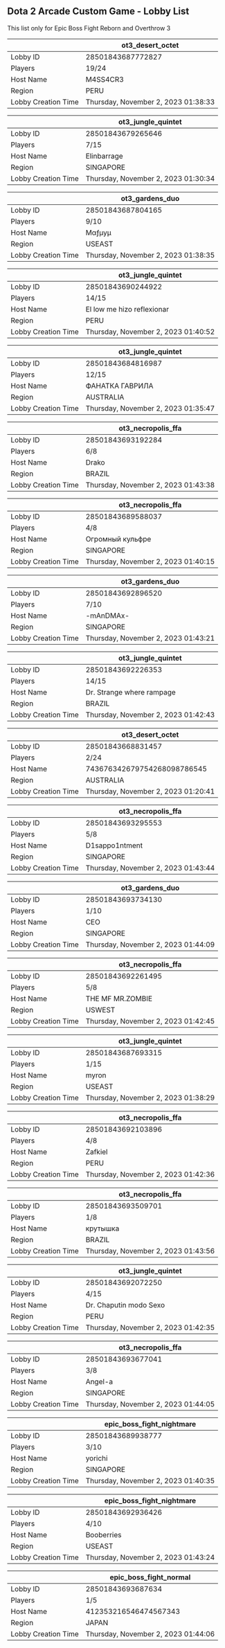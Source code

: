 ## Dota 2 Arcade Custom Game - Lobby List

This list only for Epic Boss Fight Reborn and Overthrow 3

|  | ot3_desert_octet |
| ------ | ------ |
| Lobby ID | 28501843687772827 |
| Players | 19/24 |
| Host Name | M4SS4CR3 |
| Region | PERU |
| Lobby Creation Time | Thursday, November 2, 2023 01:38:33 |


|  | ot3_jungle_quintet |
| ------ | ------ |
| Lobby ID | 28501843679265646 |
| Players | 7/15 |
| Host Name | Elinbarrage |
| Region | SINGAPORE |
| Lobby Creation Time | Thursday, November 2, 2023 01:30:34 |


|  | ot3_gardens_duo |
| ------ | ------ |
| Lobby ID | 28501843687804165 |
| Players | 9/10 |
| Host Name | Mαƒµyµ |
| Region | USEAST |
| Lobby Creation Time | Thursday, November 2, 2023 01:38:35 |


|  | ot3_jungle_quintet |
| ------ | ------ |
| Lobby ID | 28501843690244922 |
| Players | 14/15 |
| Host Name | El low me hizo reflexionar |
| Region | PERU |
| Lobby Creation Time | Thursday, November 2, 2023 01:40:52 |


|  | ot3_jungle_quintet |
| ------ | ------ |
| Lobby ID | 28501843684816987 |
| Players | 12/15 |
| Host Name | ФАНАТКА ГАВРИЛА |
| Region | AUSTRALIA |
| Lobby Creation Time | Thursday, November 2, 2023 01:35:47 |


|  | ot3_necropolis_ffa |
| ------ | ------ |
| Lobby ID | 28501843693192284 |
| Players | 6/8 |
| Host Name | Drako |
| Region | BRAZIL |
| Lobby Creation Time | Thursday, November 2, 2023 01:43:38 |


|  | ot3_necropolis_ffa |
| ------ | ------ |
| Lobby ID | 28501843689588037 |
| Players | 4/8 |
| Host Name | Огромный кульфре |
| Region | SINGAPORE |
| Lobby Creation Time | Thursday, November 2, 2023 01:40:15 |


|  | ot3_gardens_duo |
| ------ | ------ |
| Lobby ID | 28501843692896520 |
| Players | 7/10 |
| Host Name | -mAnDMAx- |
| Region | SINGAPORE |
| Lobby Creation Time | Thursday, November 2, 2023 01:43:21 |


|  | ot3_jungle_quintet |
| ------ | ------ |
| Lobby ID | 28501843692226353 |
| Players | 14/15 |
| Host Name | Dr. Strange where rampage |
| Region | BRAZIL |
| Lobby Creation Time | Thursday, November 2, 2023 01:42:43 |


|  | ot3_desert_octet |
| ------ | ------ |
| Lobby ID | 28501843668831457 |
| Players | 2/24 |
| Host Name | 743676342679754268098786545 |
| Region | AUSTRALIA |
| Lobby Creation Time | Thursday, November 2, 2023 01:20:41 |


|  | ot3_necropolis_ffa |
| ------ | ------ |
| Lobby ID | 28501843693295553 |
| Players | 5/8 |
| Host Name | D1sappo1ntment |
| Region | SINGAPORE |
| Lobby Creation Time | Thursday, November 2, 2023 01:43:44 |


|  | ot3_gardens_duo |
| ------ | ------ |
| Lobby ID | 28501843693734130 |
| Players | 1/10 |
| Host Name | CEO |
| Region | SINGAPORE |
| Lobby Creation Time | Thursday, November 2, 2023 01:44:09 |


|  | ot3_necropolis_ffa |
| ------ | ------ |
| Lobby ID | 28501843692261495 |
| Players | 5/8 |
| Host Name | THE MF MR.ZOMBIE |
| Region | USWEST |
| Lobby Creation Time | Thursday, November 2, 2023 01:42:45 |


|  | ot3_jungle_quintet |
| ------ | ------ |
| Lobby ID | 28501843687693315 |
| Players | 1/15 |
| Host Name | myron |
| Region | USEAST |
| Lobby Creation Time | Thursday, November 2, 2023 01:38:29 |


|  | ot3_necropolis_ffa |
| ------ | ------ |
| Lobby ID | 28501843692103896 |
| Players | 4/8 |
| Host Name | Zafkiel | KA |
| Region | PERU |
| Lobby Creation Time | Thursday, November 2, 2023 01:42:36 |


|  | ot3_necropolis_ffa |
| ------ | ------ |
| Lobby ID | 28501843693509701 |
| Players | 1/8 |
| Host Name | крутышка |
| Region | BRAZIL |
| Lobby Creation Time | Thursday, November 2, 2023 01:43:56 |


|  | ot3_jungle_quintet |
| ------ | ------ |
| Lobby ID | 28501843692072250 |
| Players | 4/15 |
| Host Name | Dr. Chaputin modo Sexo |
| Region | PERU |
| Lobby Creation Time | Thursday, November 2, 2023 01:42:35 |


|  | ot3_necropolis_ffa |
| ------ | ------ |
| Lobby ID | 28501843693677041 |
| Players | 3/8 |
| Host Name | Angel-a |
| Region | SINGAPORE |
| Lobby Creation Time | Thursday, November 2, 2023 01:44:05 |


|  | epic_boss_fight_nightmare |
| ------ | ------ |
| Lobby ID | 28501843689938777 |
| Players | 3/10 |
| Host Name | yorichi |
| Region | SINGAPORE |
| Lobby Creation Time | Thursday, November 2, 2023 01:40:35 |


|  | epic_boss_fight_nightmare |
| ------ | ------ |
| Lobby ID | 28501843692936426 |
| Players | 4/10 |
| Host Name | Booberries |
| Region | USEAST |
| Lobby Creation Time | Thursday, November 2, 2023 01:43:24 |


|  | epic_boss_fight_normal |
| ------ | ------ |
| Lobby ID | 28501843693687634 |
| Players | 1/5 |
| Host Name | 412353216546474567343 |
| Region | JAPAN |
| Lobby Creation Time | Thursday, November 2, 2023 01:44:06 |



